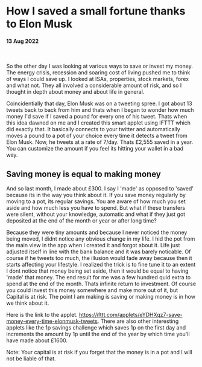 # How I saved a small fortune thanks to Elon Musk

#### 13 Aug 2022

&nbsp;

So the other day I was looking at various ways to save or invest my money. The energy crisis, recession and soaring cost of living pushed me to think of ways I could save up. I looked at ISAs, properties, stock markets, forex and what not. They all involved a considerable amount of risk, and so I thought in depth about money and about life in general.

Coincidentially that day, Elon Musk was on a tweeting spree. I got about 13 tweets back to back from him and thats when I began to wonder how much money I'd save if I saved a pound for every one of his tweet. Thats when this idea dawned on me and I created this smart applet using IFTTT which did exactly that. It basically connects to your twitter and automatically moves a pound to a pot of your choice every time it detects a tweet from Elon Musk. Now, he tweets at a rate of 7/day. Thats £2,555 saved in a year. You can customize the amount if you feel its hitting your wallet in a bad way.

## Saving money is equal to making money

And so last month, I made about £300. I say I 'made' as opposed to 'saved' because its in the way you think about it. If you save money regularly by moving to a pot, its regular savings. You are aware of how much you set aside and how much less you have to spend. But what if these transfers were silent, without your knowledge, automatic and what if they just got deposited at the end of the month or year or after long time?

Because they were tiny amounts and because I never noticed the money being moved, I didnt notice any obvious change in my life. I hid the pot from the main view in the app when I created it and forgot about it. Life just adjusted itself in line with the bank balance and it was barely noticable. Of course if he tweets too much, the illusion would fade away because then it starts affecting your lifestyle. I realized the trick is to fine tune it to an extent I dont notice that money being set aside, then it would be equal to having 'made' that money. The end result for me was a few hundred quid extra to spend at the end of the month. Thats infinite return to investment. Of course you could invest this money somewhere and make more out of it, but Capital is at risk. The point I am making is saving or making money is in how we think about it.

Here is the link to the applet. https://ifttt.com/applets/eYDHXqz7-save-money-every-time-elonmusk-tweets. There are also other interesting applets like the 1p savings challenge which saves 1p on the first day and increments the amount by 1p until the end of the year by which time you'll have made about £1600.

Note: Your capital is at risk if you forget that the money is in a pot and I will not be liable of that.
